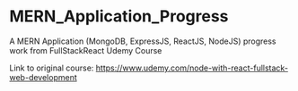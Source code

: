 # MERN_Application_Progress
A MERN Application (MongoDB, ExpressJS, ReactJS, NodeJS) progress work from FullStackReact Udemy Course

Link to original course: 
https://www.udemy.com/node-with-react-fullstack-web-development
